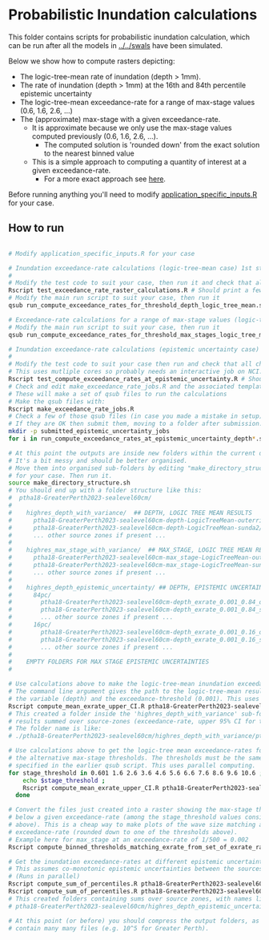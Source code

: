 # Probabilistic Inundation calculations

This folder contains scripts for probabilistic inundation calculation, which can be run after all the models in [../../swals](../../swals) have been simulated.

Below we show how to compute rasters depicting:
* The logic-tree-mean rate of inundation (depth > 1mm).
* The rate of inundation (depth > 1mm) at the 16th and 84th percentile epistemic uncertainty
* The logic-tree-mean exceedance-rate for a range of max-stage values (0.6, 1.6, 2.6, ...)
* The (approximate) max-stage with a given exceedance-rate. 
  * It is approximate because we only use the max-stage values computed previously (0.6, 1.6, 2.6, ...).
    * The computed solution is 'rounded down' from the exact solution to the nearest binned value
  * This is a simple approach to computing a quantity of interest at a given exceedance-rate.
    * For a more exact approach see [here](https://github.com/GeoscienceAustralia/ptha/tree/master/misc/monte_carlo_paper_2021/analysis/probabilistic_inundation).

Before running anything you'll need to modify [application_specific_inputs.R](application_specific_inputs.R) for your case.

## How to run

```bash

# Modify application_specific_inputs.R for your case

# Inundation exceedance-rate calculations (logic-tree-mean case) 1st step
#
# Modify the test code to suit your case, then run it and check that all cases PASS
Rscript test_exceedance_rate_raster_calculations.R # Should print a few "PASS"
# Modify the main run script to suit your case, then run it
qsub run_compute_exceedance_rates_for_threshold_depth_logic_tree_mean.sh

# Exceedance-rate calculations for a range of max-stage values (logic-tree-mean case, 1st step)
# Modify the main run script to suit your case, then run it
qsub run_compute_exceedance_rates_for_threshold_max_stages_logic_tree_mean.sh

# Inundation exceedance-rate calculations (epistemic uncertainty case) 1st step
#
# Modify the test code to suit your case then run and check that all checks PASS 
# This uses mutliple cores so probably needs an interactive job on NCI.
Rscript test_compute_exceedance_rates_at_epistemic_uncertainty.R # Should print "PASS"
# Check and edit make_exceedance_rate_jobs.R and the associated template script.
# These will make a set of qsub files to run the calculations
# Make the qsub files with:
Rscript make_exceedance_rate_jobs.R
# Check a few of those qsub files (in case you made a mistake in setup)
# If they are OK then submit them, moving to a folder after submission.
mkdir -p submitted_epistemic_uncertainty_jobs
for i in run_compute_exceedance_rates_at_epistemic_uncertainty_depth*.sh; do echo $i; qsub $i; mv $i submitted_epistemic_uncertainty_jobs; done

# At this point the outputs are inside new folders within the current directory.
# It's a bit messy and should be better organised.
# Move them into organised sub-folders by editing "make_directory_structure.sh"
# for your case. Then run it.
source make_directory_structure.sh
# You should end up with a folder structure like this:
#  ptha18-GreaterPerth2023-sealevel60cm/
#
#    highres_depth_with_variance/  ## DEPTH, LOGIC TREE MEAN RESULTS
#      ptha18-GreaterPerth2023-sealevel60cm-depth-LogicTreeMean-outerrisesunda/
#      ptha18-GreaterPerth2023-sealevel60cm-depth-LogicTreeMean-sunda2/
#      ... other source zones if present ...
#
#    highres_max_stage_with_variance/  ## MAX_STAGE, LOGIC TREE MEAN RESULTS
#      ptha18-GreaterPerth2023-sealevel60cm-max_stage-LogicTreeMean-outerrisesunda/
#      ptha18-GreaterPerth2023-sealevel60cm-max_stage-LogicTreeMean-sunda2/
#      ... other source zones if present ...
#
#    highres_depth_epistemic_uncertainty/ ## DEPTH, EPISTEMIC UNCERTAINTY RESULTS
#      84pc/
#        ptha18-GreaterPerth2023-sealevel60cm-depth_exrate_0.001_0.84_outerrisesunda/
#        ptha18-GreaterPerth2023-sealevel60cm-depth_exrate_0.001_0.84_sunda2/
#        ... other source zones if present ...
#      16pc/
#        ptha18-GreaterPerth2023-sealevel60cm-depth_exrate_0.001_0.16_outerrisesunda/
#        ptha18-GreaterPerth2023-sealevel60cm-depth_exrate_0.001_0.16_sunda2/
#        ... other source zones if present ...
#
#    EMPTY FOLDERS FOR MAX STAGE EPISTEMIC UNCERTAINTIES
#

# Use calculations above to make the logic-tree-mean inundation exceedance-rate and variance, summed over sources.
# The command line argument gives the path to the logic-tree-mean results above,
# the variable (depth) and the exceedance-threshold (0.001). This uses parallel computing.
Rscript compute_mean_exrate_upper_CI.R ptha18-GreaterPerth2023-sealevel60cm/highres_depth_with_variance depth 0.001
# This created a folder inside the 'highres_depth_with_variance' sub-folder above, containing
# results summed over source-zones (exceedance-rate, upper 95% CI for true exeedance-rate, variance). 
# The folder name is like:
# ./ptha18-GreaterPerth2023-sealevel60cm/highres_depth_with_variance/ptha18-GreaterPerth2023-sealevel60cm-depth-LogicTreeMean-sum_of_source_zones

# Use calculations above to get the logic-tree mean exceedance-rates for all
# the alternative max-stage thresholds. The thresholds must be the same as
# specified in the earlier qsub script. This uses parallel computing.
for stage_threshold in 0.601 1.6 2.6 3.6 4.6 5.6 6.6 7.6 8.6 9.6 10.6 ; do
    echo $stage_threshold ;
    Rscript compute_mean_exrate_upper_CI.R ptha18-GreaterPerth2023-sealevel60cm/highres_max_stage_with_variance max_stage $stage_threshold ;
  done

# Convert the files just created into a raster showing the max-stage threshold just
# below a given exceedance-rate (among the stage_threshold values considered
# above). This is a cheap way to make plots of the wave size matching a given
# exceedance-rate (rounded down to one of the thresholds above). 
# Example here for max_stage at an exceedance-rate of 1/500 = 0.002
Rscript compute_binned_thresholds_matching_exrate_from_set_of_exrate_rasters.R ptha18-GreaterPerth2023-sealevel60cm/highres_max_stage_with_variance/ptha18-GreaterPerth2023-sealevel60cm-max_stage-LogicTreeMean-sum_of_source_zones max_stage 0.002

# Get the inundation exceedance-rates at different epistemic uncertainty percentiles, summed over source-zones.
# This assumes co-monotonic epistemic uncertainties between the sources (conservative).
# (Runs in parallel)
Rscript compute_sum_of_percentiles.R ptha18-GreaterPerth2023-sealevel60cm/highres_depth_epistemic_uncertainty/ 84 depth 0.001
Rscript compute_sum_of_percentiles.R ptha18-GreaterPerth2023-sealevel60cm/highres_depth_epistemic_uncertainty/ 16 depth 0.001
# This created folders containing sums over source zones, with names like:
# ptha18-GreaterPerth2023-sealevel60cm/highres_depth_epistemic_uncertainty/84pc/ptha18-GreaterPerth2023-sealevel60cm-depth_exrate_0.001_0.84_sum_of_source_zones/

# At this point (or before) you should compress the output folders, as they can
# contain many many files (e.g. 10^5 for Greater Perth). 

```

